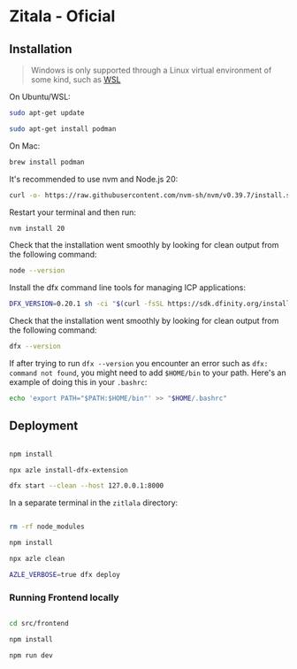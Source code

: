# Zitala - Oficial

## Installation

> Windows is only supported through a Linux virtual environment of some kind, such as [WSL](https://learn.microsoft.com/en-us/windows/wsl/install)

On Ubuntu/WSL:

```bash
sudo apt-get update
```


```bash
sudo apt-get install podman
```

On Mac:

```bash
brew install podman
```

It's recommended to use nvm and Node.js 20:

```bash
curl -o- https://raw.githubusercontent.com/nvm-sh/nvm/v0.39.7/install.sh | bash
```

Restart your terminal and then run:

```bash
nvm install 20
```

Check that the installation went smoothly by looking for clean output from the following command:

```bash
node --version
```

Install the dfx command line tools for managing ICP applications:

```bash
DFX_VERSION=0.20.1 sh -ci "$(curl -fsSL https://sdk.dfinity.org/install.sh)"
```

Check that the installation went smoothly by looking for clean output from the following command:

```bash
dfx --version
```

If after trying to run `dfx --version` you encounter an error such as `dfx: command not found`, you might need to add `$HOME/bin` to your path. Here's an example of doing this in your `.bashrc`:

```bash
echo 'export PATH="$PATH:$HOME/bin"' >> "$HOME/.bashrc"
```

## Deployment

```bash

npm install

npx azle install-dfx-extension

dfx start --clean --host 127.0.0.1:8000

```

In a separate terminal in the `zitlala` directory:

```bash

rm -rf node_modules

npm install

npx azle clean

AZLE_VERBOSE=true dfx deploy

```
### Running Frontend locally

```bash

cd src/frontend

npm install

npm run dev

```


